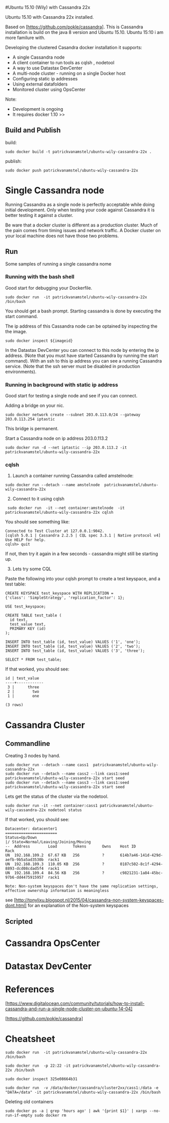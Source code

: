 #Ubuntu 15.10 (Wily) with Cassandra 22x

Ubuntu 15.10 with Cassandra 22x installed.

Based on [https://github.com/pokle/cassandra].
This is Cassandra installation is build on the java 8 version
and Ubuntu 15.10. Ubuntu 15:10 i am more familure with.

Developing the clustered Casandra docker installation it supports:

* A single Cassandra node
* A client container to run tools as cqlsh , nodetool
* A way to use Datastax DevCenter
* A multi-node cluster - running on a single Docker host
* Configuring static ip addresses
* Using external datafolders
* Monitored cluster using OpsCenter

Note:
- Development is ongoing
- It requires docker 1.10 >>


## Build and Publish

build:
```
sudo docker build -t patrickvanamstel/ubuntu-wily-cassandra-22x .
```
publish:
```
sudo docker push patrickvanamstel/ubuntu-wily-cassandra-22x
```

# Single Cassandra node
Running Cassandra as a single node is perfectly acceptable while doing
initial development. Only when testing your code against Cassandra it is
better testing it against a cluster.

Be ware that a docker cluster is different as a production cluster. Much
of the pain comes from timing issues and network traffic. A Docker cluster
on your local machine does not have those two problems.

## Run
Some samples of running a single cassandra nome

### Running with the bash shell
Good start for debugging your Dockerfile.

```
sudo docker run  -it patrickvanamstel/ubuntu-wily-cassandra-22x /bin/bash
```
You should get a bash prompt. Starting cassandra is done by executing the start command.

The ip address of this Cassandra node can be optained by inspecting the the image.

```
sudo docker inspect ${imageid}
```

In the Datastax DevCenter you can connect to this node by entering the ip address. (Note that you must have started Cassandra by running the start command). With an ssh to this ip address you can see a running Cassandra service. (Note that the ssh server must be disabled in production environments).


### Running in background with static ip address
Good start for testing a single node and see if you can connect.

Adding a bridge on your nic.
```
sudo docker network create --subnet 203.0.113.0/24 --gateway 203.0.113.254 iptastic
```
This bridge is permanent.

Start a Cassandra node on ip address 203.0.113.2
```
sudo docker run -d --net iptastic --ip 203.0.113.2 -it patrickvanamstel/ubuntu-wily-cassandra-22x

```

### cqlsh

1. Launch a container running Cassandra called amstelnode:

```
sudo docker run --detach --name amstelnode  patrickvanamstel/ubuntu-wily-cassandra-22x
```

2. Connect to it using cqlsh

```
 sudo docker run  -it --net container:amstelnode  -it patrickvanamstel/ubuntu-wily-cassandra-22x cqlsh
```

You should see something like:
```
Connected to Test Cluster at 127.0.0.1:9042.
[cqlsh 5.0.1 | Cassandra 2.2.5 | CQL spec 3.3.1 | Native protocol v4]
Use HELP for help.
cqlsh> quit

```

If not, then try it again in a few seconds - cassandra might still be starting up.

3. Lets try some CQL

Paste the following into your cqlsh prompt to create a test keyspace, and a test table:

```
CREATE KEYSPACE test_keyspace WITH REPLICATION =
{'class': 'SimpleStrategy', 'replication_factor': 1};

USE test_keyspace;

CREATE TABLE test_table (
  id text,
  test_value text,
  PRIMARY KEY (id)
);

INSERT INTO test_table (id, test_value) VALUES ('1', 'one');
INSERT INTO test_table (id, test_value) VALUES ('2', 'two');
INSERT INTO test_table (id, test_value) VALUES ('3', 'three');

SELECT * FROM test_table;
```

If that worked, you should see:
```
id | test_value
----+------------
 3 |      three
 2 |        two
 1 |        one

(3 rows)
```

# Cassandra Cluster

## Commandline
Creating 3 nodes by hand.

```
sudo docker run --detach --name cass1  patrickvanamstel/ubuntu-wily-cassandra-22x
sudo docker run --detach --name cass2 --link cass1:seed  patrickvanamstel/ubuntu-wily-cassandra-22x start seed
sudo docker run --detach --name cass3 --link cass1:seed  patrickvanamstel/ubuntu-wily-cassandra-22x start seed
```

Lets get the status of the cluster via the nodetool.
```
sudo docker run -it --net container:cass1 patrickvanamstel/ubuntu-wily-cassandra-22x nodetool status
```

If that worked, you should see:

```
Datacenter: datacenter1
=======================
Status=Up/Down
|/ State=Normal/Leaving/Joining/Moving
--  Address        Load       Tokens       Owns    Host ID                               Rack
UN  192.168.109.2  67.67 KB   256          ?       614b7a46-141d-429d-aefb-9b5a5ad3530b  rack1
UN  192.168.109.3  110.05 KB  256          ?       0187c502-8c1f-4294-8893-dcd08cdad5f4  rack1
UN  192.168.109.4  84.56 KB   256          ?       c9821231-1a84-45bc-97b6-dd4475915957  rack1

Note: Non-system keyspaces don't have the same replication settings, effective ownership information is meaningless
```

see
[http://tonylixu.blogspot.nl/2015/04/cassandra-non-system-keyspaces-dont.html] for an explanation of the Non-system keyspaces

## Scripted



# Cassandra OpsCenter


# Datastax DevCenter


# References

[https://www.digitalocean.com/community/tutorials/how-to-install-cassandra-and-run-a-single-node-cluster-on-ubuntu-14-04]

[https://github.com/pokle/cassandra]


# Cheatsheet
```
sudo docker run  -it patrickvanamstel/ubuntu-wily-cassandra-22x /bin/bash
```

```
sudo docker run  -p 22:22 -it patrickvanamstel/ubuntu-wily-cassandra-22x /bin/bash
```

```
sudo docker inspect 325e08664b31
```
```
sudo docker run  -v /data/docker/cassandra/cluster2xx/cass1:/data -e "DATA=/data" -it patrickvanamstel/ubuntu-wily-cassandra-22x /bin/bash
```

Deleting old containers
```
sudo docker ps -a | grep 'hours ago' | awk '{print $1}' | xargs --no-run-if-empty sudo docker rm
```
